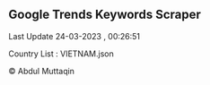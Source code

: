 

## Google Trends Keywords Scraper 
 
Last Update 24-03-2023 , 00:26:51

Country List :
VIETNAM.json



© Abdul Muttaqin 
